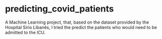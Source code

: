 # predicting_covid_patients
A Machine Learning project, that, based on the dataset provided by the Hospital Sirio Libanês, I tried the predict the patients who would need to be admitted to the ICU.
